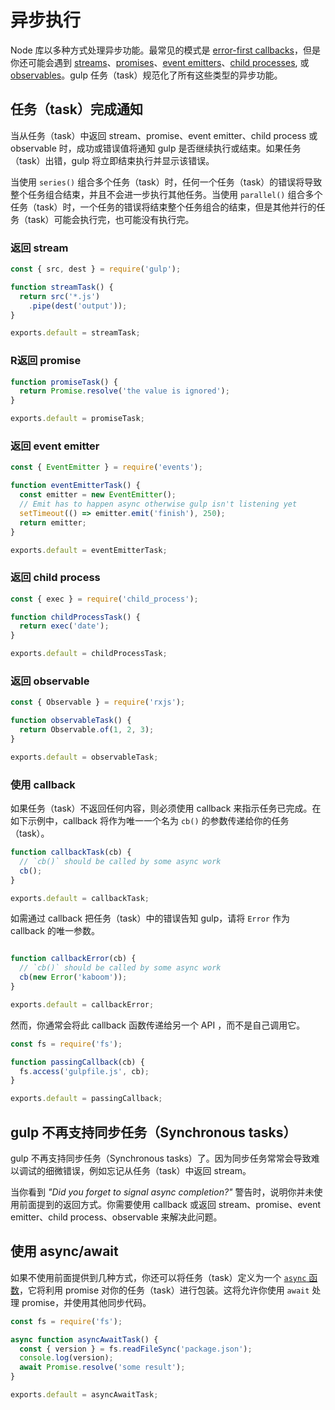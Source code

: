 <!-- front-matter
id: async-completion
title: 异步执行
hide_title: true
sidebar_label: 异步执行
-->

# 异步执行

Node 库以多种方式处理异步功能。最常见的模式是 [error-first callbacks][node-api-error-first-callbacks]，但是你还可能会遇到 [streams][stream-docs]、[promises][promise-docs]、[event emitters][event-emitter-docs]、[child processes][child-process-docs], 或 [observables][observable-docs]。gulp 任务（task）规范化了所有这些类型的异步功能。

## 任务（task）完成通知

当从任务（task）中返回 stream、promise、event emitter、child process 或 observable 时，成功或错误值将通知 gulp 是否继续执行或结束。如果任务（task）出错，gulp 将立即结束执行并显示该错误。

当使用 `series()` 组合多个任务（task）时，任何一个任务（task）的错误将导致整个任务组合结束，并且不会进一步执行其他任务。当使用 `parallel()` 组合多个任务（task）时，一个任务的错误将结束整个任务组合的结束，但是其他并行的任务（task）可能会执行完，也可能没有执行完。
<!-- ads -->

### 返回 stream

```js
const { src, dest } = require('gulp');

function streamTask() {
  return src('*.js')
    .pipe(dest('output'));
}

exports.default = streamTask;
```

### R返回 promise

```js
function promiseTask() {
  return Promise.resolve('the value is ignored');
}

exports.default = promiseTask;
```

### 返回 event emitter

```js
const { EventEmitter } = require('events');

function eventEmitterTask() {
  const emitter = new EventEmitter();
  // Emit has to happen async otherwise gulp isn't listening yet
  setTimeout(() => emitter.emit('finish'), 250);
  return emitter;
}

exports.default = eventEmitterTask;
```

### 返回 child process

```js
const { exec } = require('child_process');

function childProcessTask() {
  return exec('date');
}

exports.default = childProcessTask;
```
<!-- ads -->

### 返回 observable

```js
const { Observable } = require('rxjs');

function observableTask() {
  return Observable.of(1, 2, 3);
}

exports.default = observableTask;
```

### 使用 callback

如果任务（task）不返回任何内容，则必须使用 callback 来指示任务已完成。在如下示例中，callback 将作为唯一一个名为 `cb()` 的参数传递给你的任务（task）。

```js
function callbackTask(cb) {
  // `cb()` should be called by some async work
  cb();
}

exports.default = callbackTask;
```

如需通过 callback 把任务（task）中的错误告知 gulp，请将 `Error` 作为 callback 的唯一参数。
```js

function callbackError(cb) {
  // `cb()` should be called by some async work
  cb(new Error('kaboom'));
}

exports.default = callbackError;
```

然而，你通常会将此 callback 函数传递给另一个 API ，而不是自己调用它。

```js
const fs = require('fs');

function passingCallback(cb) {
  fs.access('gulpfile.js', cb);
}

exports.default = passingCallback;
```

## gulp 不再支持同步任务（Synchronous tasks）

gulp 不再支持同步任务（Synchronous tasks）了。因为同步任务常常会导致难以调试的细微错误，例如忘记从任务（task）中返回 stream。

当你看到 _"Did you forget to signal async completion?"_ 警告时，说明你并未使用前面提到的返回方式。你需要使用 callback 或返回 stream、promise、event emitter、child process、observable 来解决此问题。

## 使用 async/await

如果不使用前面提供到几种方式，你还可以将任务（task）定义为一个 [`async` 函数][async-await-docs]，它将利用 promise 对你的任务（task）进行包装。这将允许你使用 `await` 处理 promise，并使用其他同步代码。

```js
const fs = require('fs');

async function asyncAwaitTask() {
  const { version } = fs.readFileSync('package.json');
  console.log(version);
  await Promise.resolve('some result');
}

exports.default = asyncAwaitTask;
```

[node-api-error-first-callbacks]: https://nodejs.org/api/errors.html#errors_error_first_callbacks
[stream-docs]: https://nodejs.org/api/stream.html#stream_stream
[promise-docs]: https://developer.mozilla.org/en-US/docs/Web/JavaScript/Guide/Using_promises
[event-emitter-docs]: https://nodejs.org/api/events.html#events_events
[child-process-docs]: https://nodejs.org/api/child_process.html#child_process_child_process
[observable-docs]: https://github.com/tc39/proposal-observable/blob/master/README.md
[async-await-docs]: https://developers.google.com/web/fundamentals/primers/async-functions
